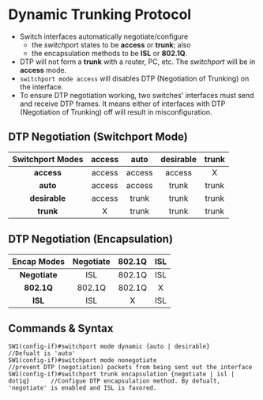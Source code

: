 # Dynamic Trunking Protocol
- Switch interfaces automatically negotiate/configure
  - the _switchport_ states to be **access** or **trunk**; also
  - the encapsulation methods to be **ISL** or **802.1Q**.
- DTP will not form a **trunk** with a router, PC, etc. The _switchport_ will be in **access** mode.
- `switchport mode access` will disables DTP (Negotiation of Trunking) on the interface.
- To ensure DTP negotiation working, two switches' interfaces must send and receive DTP frames. It means either of interfaces with DTP (Negotiation of Trunking) off will result in misconfiguration.

## DTP Negotiation (Switchport Mode)
Switchport Modes | access |  auto  | desirable | trunk |
:---------------:|:------:|:------:|:---------:|:-----:|
**access**       | access | access | access    | X     |
**auto**         | access | access | trunk     | trunk |
**desirable**    | access | trunk  | trunk     | trunk |
**trunk**        |  X     | trunk  | trunk     | trunk |

## DTP Negotiation (Encapsulation)
Encap Modes     | Negotiate |  802.1Q  | ISL |
:--------------:|:---------:|:--------:|:---:|
**Negotiate**   | ISL       | 802.1Q   | ISL |
**802.1Q**      | 802.1Q    | 802.1Q   | X   |
**ISL**         | ISL       | X        | ISL |

## Commands & Syntax
```
SW1(config-if)#switchport mode dynamic {auto | desirable}                    //Defualt is 'auto'
SW1(config-if)#switchport mode nonegotiate                                   //prevent DTP (negotiation) packets from being sent out the interface
SW1(config-if)#switchport trunk encapsulation {negotiate | isl | dot1q}      //Configue DTP encapsulation method. By defualt, 'negotiate' is enabled and ISL is favored.
```
